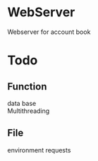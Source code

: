 # WebServer
Webserver for account book  
# Todo  
## Function  
data base  
Multithreading  
## File  
environment requests  
